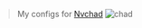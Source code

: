 >My configs for [Nvchad](https://nvchad.github.io)
![chad](https://user-images.githubusercontent.com/62353660/179327993-799c99d9-0f40-47b2-aa71-c7a13987f523.png)
